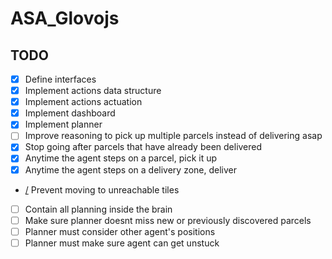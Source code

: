 # ASA_Glovojs


## TODO

- [x] Define interfaces
- [x] Implement actions data structure
- [x] Implement actions actuation
- [x] Implement dashboard
- [x] Implement planner
- [ ] Improve reasoning to pick up multiple parcels instead of delivering asap
- [X] Stop going after parcels that have already been delivered
- [x] Anytime the agent steps on a parcel, pick it up
- [x] Anytime the agent steps on a delivery zone, deliver
- [/](kinda) Prevent moving to unreachable tiles
- [ ] Contain all planning inside the brain
- [ ] Make sure planner doesnt miss new or previously discovered parcels
- [ ] Planner must consider other agent's positions
- [ ] Planner must make sure agent can get unstuck